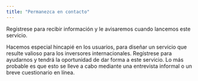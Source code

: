 ```yaml
---
title: "Permanezca en contacto"
---
```


Regístrese para recibir información y le avisaremos cuando lancemos este servicio.

Hacemos especial hincapié en los usuarios, para diseñar un servicio que resulte valioso para los inversores internacionales. Regístrese para ayudarnos y tendrá la oportunidad de dar forma a este servicio. Lo más probable es que esto se lleve a cabo mediante una entrevista informal o un breve cuestionario en línea.
